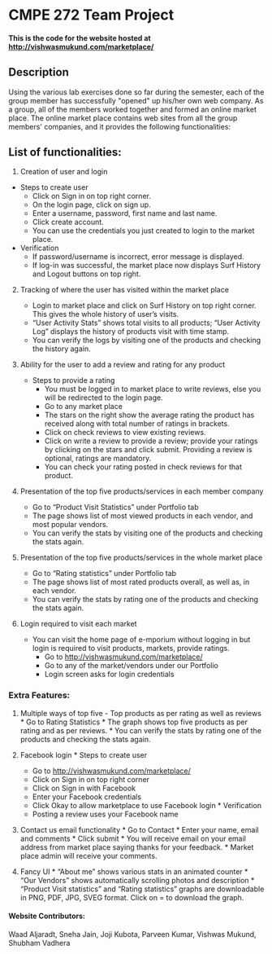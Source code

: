 # CMPE 272 Team Project
#### This is the code for the website hosted at http://vishwasmukund.com/marketplace/

## Description

Using the various lab exercises done so far during the semester, each of the group member has successfully "opened" up his/her own web company. As a group, all of the members worked together and formed an online market place. The online market place contains web sites from all the group members' companies, and it provides the following functionalities:

## List of functionalities:

 1.	Creation of user and login
   * Steps to create user
     * Click on Sign in on top right corner.
     * On the login page, click on sign up.
     * Enter a username, password, first name and last name.
     * Click create account.
     * You can use the credentials you just created to login to the market place.
   * Verification
     * If password/username is incorrect, error message is displayed.
     * If log-in was successful, the market place now displays Surf History and Logout buttons on top right.

 2. Tracking of where the user has visited within the market place
    * Login to market place and click on Surf History on top right corner. This gives the whole history of user’s visits.
    * “User Activity Stats” shows total visits to all products; “User Activity Log” displays the history of products visit with time stamp.
    * You can verify the logs by visiting one of the products and checking the history again.
  
 3.	Ability for the user to add a review and rating for any product
    * Steps to provide a rating
      * You must be logged in to market place to write reviews, else you will be redirected to the login page.
      * Go to any market place
      * The stars on the right show the average rating the product has received along with total number of ratings in brackets.
      * Click on check reviews to view existing reviews.
      * Click on write a review to provide a review; provide your ratings by clicking on the stars and click submit. Providing a review is optional, ratings are mandatory.
      * You can check your rating posted in check reviews for that product.
  
 4. Presentation of the top five products/services in each member company
    * Go to “Product Visit Statistics” under Portfolio tab
    * The page shows list of most viewed products in each vendor, and most popular vendors.
    * You can verify the stats by visiting one of the products and checking the stats again.
  
 5. Presentation of the top five products/services in the whole market place
    * Go to “Rating statistics” under Portfolio tab
    * The page shows list of most rated products overall, as well as, in each vendor.
    * You can verify the stats by rating one of the products and checking the stats again.
  
 6.	Login required to visit each market
    * You can visit the home page of e-mporium without logging in but login is required to visit products, markets, provide ratings.
      * Go to http://vishwasmukund.com/marketplace/
      * Go to any of the market/vendors under our Portfolio
      * Login screen asks for login credentials

### Extra Features:

  1. Multiple ways of top five - Top products as per rating as well as reviews
    * Go to Rating Statistics
    * The graph shows top five products as per rating and as per reviews.
    * You can verify the stats by rating one of the products and checking the stats again.

  2. Facebook login
    * Steps to create user
      * Go to http://vishwasmukund.com/marketplace/
      * Click on Sign in on top right corner
      * Click on Sign in with Facebook
      * Enter your Facebook credentials
      * Click Okay to allow marketplace to use Facebook login
    * Verification
      * Posting a review uses your Facebook name
  
  3. Contact us email functionality
    * Go to Contact
    * Enter your name, email and comments
    * Click submit
    * You will receive email on your email address from market place saying thanks for your feedback.
    * Market place admin will receive your comments.
  4. Fancy UI
    * “About me” shows various stats in an animated counter
    * “Our Vendors” shows automatically scrolling photos and description
    * “Product Visit statistics” and “Rating statistics” graphs are downloadable in PNG, PDF, JPG, SVEG format. Click on = to download the graph.

#### Website Contributors:

Waad Aljaradt, Sneha Jain, Joji Kubota, Parveen Kumar, Vishwas Mukund, Shubham Vadhera
